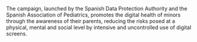 The campaign, launched by the Spanish Data Protection Authority and the Spanish Association of Pediatrics, promotes the digital health of minors through the awareness of their parents, reducing the risks posed at a physical, mental and social level by intensive and uncontrolled use of digital screens.
